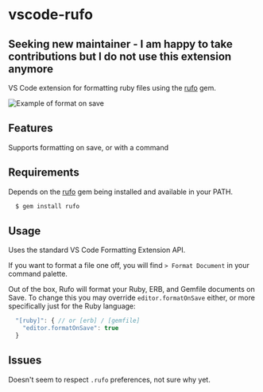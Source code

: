 # vscode-rufo

## Seeking new maintainer - I am happy to take contributions but I do not use this extension anymore

VS Code extension for formatting ruby files using the [rufo](https://github.com/ruby-formatter/rufo) gem.

![Example of format on save](./formatting-example.gif)

## Features

Supports formatting on save, or with a command

## Requirements

Depends on the [rufo](https://github.com/ruby-formatter/rufo) gem being installed and available in your PATH.

```bash
  $ gem install rufo
```

## Usage

Uses the standard VS Code Formatting Extension API.

If you want to format a file one off, you will find `> Format Document` in your command palette.

Out of the box, Rufo will format your Ruby, ERB, and Gemfile documents on Save. To change this you may override `editor.formatOnSave` either, or more specifically just for the Ruby language:

```js
  "[ruby]": { // or [erb] / [gemfile]
    "editor.formatOnSave": true
  }
```

## Issues

Doesn't seem to respect `.rufo` preferences, not sure why yet.
